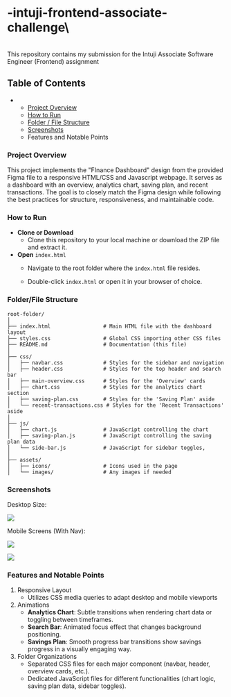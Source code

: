 # -intuji-frontend-associate-challenge\
\
This repository contains my submission for the Intuji Associate Software Engineer (Frontend) assignment

## Table of Contents

- 
  - [Project Overview](#project-overview)
  - [How to Run](#how-to-run)
  - [Folder / File Structure](#folder--file-structure)
  - [Screenshots](#screenshots)
  - Features and Notable Points

### Project Overview

This project implements the "FInance Dashboard" design from the provided Figma file to a responsive HTML/CSS and Javascript webpage. It serves as a dashboard with an overview, analytics chart, saving plan, and recent transactions. The goal is to closely match the Figma design while following the best practices for structure, responsiveness, and maintainable code.

### How to Run

- **Clone or Download**
  - Clone this repository to your local machine or download the ZIP file and extract it.
- **Open** `index.html`
  - Navigate to the root folder where the `index.html` file resides.

  - Double-click `index.html` or open it in your browser of choice.

### Folder/File Structure

```
root-folder/
│
├── index.html                 # Main HTML file with the dashboard layout
├── styles.css                 # Global CSS importing other CSS files
├── README.md                  # Documentation (this file)
│
├── css/
│   ├── navbar.css             # Styles for the sidebar and navigation
│   ├── header.css             # Styles for the top header and search bar
│   ├── main-overview.css      # Styles for the 'Overview' cards
│   ├── chart.css              # Styles for the analytics chart section
│   ├── saving-plan.css        # Styles for the 'Saving Plan' aside
│   └── recent-transactions.css # Styles for the 'Recent Transactions' aside
│
├── js/
│   ├── chart.js               # JavaScript controlling the chart
│   ├── saving-plan.js         # JavaScript controlling the saving plan data
│   └── side-bar.js            # JavaScript for sidebar toggles,
│
├── assets/
│   ├── icons/                 # Icons used in the page
│   └── images/                # Any images if needed
```

### Screenshots

Desktop Size:

![](https://holocron.so/uploads/c40291e0-image.png)

Mobile Screens (With Nav):

![](https://holocron.so/uploads/68e0ca7e-image.png)


![](https://holocron.so/uploads/83c115f2-image.png)

### Features and Notable Points

1. Responsive Layout 
   - Utilizes CSS media queries to adapt desktop and mobile viewports
2. Animations
   - **Analytics Chart**: Subtle transitions when rendering chart data or toggling between timeframes.
   - **Search Bar**: Animated focus effect that changes background positioning.
   - **Savings Plan**: Smooth progress bar transitions show savings progress in a visually engaging way.
3. Folder Organizations
   - Separated CSS files for each major component (navbar, header, overview cards, etc.).
   - Dedicated JavaScript files for different functionalities (chart logic, saving plan data, sidebar toggles).
